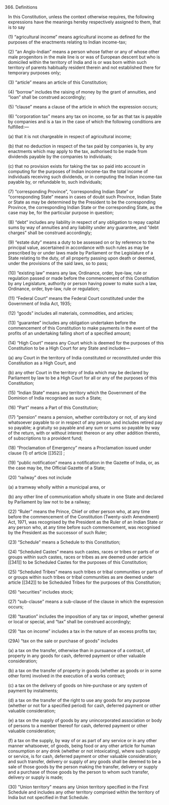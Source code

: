 366. Definitions

In this Constitution, unless the context otherwise requires, the following expressions have the meanings hereby respectively assigned to them, that is to say

(1) “agricultural income” means agricultural income as defined for the purposes of the enactments relating to Indian income-tax;

(2) “an Anglo-Indian” means a person whose father or any of whose other male progenitors in the male line is or was of European descent but who is domiciled within the territory of India and is or was born within such territory of parents habitually resident therein and not established there for temporary purposes only;

(3) “article” means an article of this Constitution;

(4) “borrow” includes the raising of money by the grant of annuities, and “loan” shall be construed accordingly;

(5) “clause” means a clause of the article in which the expression occurs;

(6) “corporation tax” means any tax on income, so far as that tax is payable by companies and is a tax in the case of which the following conditions are fulfilled:—

(a) that it is not chargeable in respect of agricultural income;

(b) that no deduction in respect of the tax paid by companies is, by any enactments which may apply to the tax, authorised to be made from dividends payable by the companies to individuals;

(c) that no provision exists for taking the tax so paid into account in computing for the purposes of Indian income-tax the total income of individuals receiving such dividends, or in computing the Indian income-tax payable by, or refundable to, such individuals;

(7) “corresponding Province”, “corresponding Indian State” or “corresponding State” means in cases of doubt such Province, Indian State or State as may be determined by the President to be the corresponding Province, the corresponding Indian State or the corresponding State, as the case may be, for the particular purpose in question;

(8) “debt” includes any liability in respect of any obligation to repay capital sums by way of annuities and any liability under any guarantee, and “debt charges” shall be construed accordingly;

(9) “estate duty” means a duty to be assessed on or by reference to the principal value, ascertained in accordance with such rules as may be prescribed by or under laws made by Parliament or the Legislature of a State relating to the duty, of all property passing upon death or deemed, under the provisions of the said laws, so to pass;

(10) “existing law” means any law, Ordinance, order, bye-law, rule or regulation passed or made before the commencement of this Constitution by any Legislature, authority or person having power to make such a law, Ordinance, order, bye-law, rule or regulation;

(11) “Federal Court” means the Federal Court constituted under the Government of India Act, 1935;

(12) “goods” includes all materials, commodities, and articles;

(13) “guarantee” includes any obligation undertaken before the commencement of this Constitution to make payments in the event of the profits of an undertaking falling short of a specified amount;

(14) “High Court” means any Court which is deemed for the purposes of this Constitution to be a High Court for any State and includes—

(a) any Court in the territory of India constituted or reconstituted under this Constitution as a High Court, and

(b) any other Court in the territory of India which may be declared by Parliament by law to be a High Court for all or any of the purposes of this Constitution;

(15) “Indian State” means any territory which the Government of the Dominion of India recognised as such a State;

(16) “Part” means a Part of this Constitution;

(17) “pension” means a pension, whether contributory or not, of any kind whatsoever payable to or in respect of any person, and includes retired pay so payable; a gratuity so payable and any sum or sums so payable by way of the return, with or without interest thereon or any other addition thereto, of subscriptions to a provident fund;

(18) “Proclamation of Emergency” means a Proclamation issued under clause (1) of article [[352]] ;

(19) “public notification” means a notification in the Gazette of India, or, as the case may be, the Official Gazette of a State;

(20) “railway” does not include

(a) a tramway wholly within a municipal area, or

(b) any other line of communication wholly situate in one State and declared by Parliament by law not to be a railway;

(22) “Ruler” means the Prince, Chief or other person who, at any time before the commencement of the Constitution (Twenty-sixth Amendment) Act, 1971, was recognised by the President as the Ruler of an Indian State or any person who, at any time before such commencement, was recognised by the President as the successor of such Ruler;

(23) “Schedule” means a Schedule to this Constitution;

(24) “Scheduled Castes” means such castes, races or tribes or parts of or groups within such castes, races or tribes as are deemed under article [[341]]  to be Scheduled Castes for the purposes of this Constitution;

(25) “Scheduled Tribes” means such tribes or tribal communities or parts of or groups within such tribes or tribal communities as are deemed under article [[342]]  to be Scheduled Tribes for the purposes of this Constitution;

(26) “securities” includes stock;

(27) “sub-clause” means a sub-clause of the clause in which the expression occurs;

(28) “taxation” includes the imposition of any tax or impost, whether general or local or special, and “tax” shall be construed accordingly;

(29) “tax on income” includes a tax in the nature of an excess profits tax;

(29A) “tax on the sale or purchase of goods” includes

(a) a tax on the transfer, otherwise than in pursuance of a contract, of property in any goods for cash, deferred payment or other valuable consideration;

(b) a tax on the transfer of property in goods (whether as goods or in some other form) involved in the execution of a works contract;

(c) a tax on the delivery of goods on hire-purchase or any system of payment by instalments;

(d) a tax on the transfer of the right to use any goods for any purpose (whether or not for a specified period) for cash, deferred payment or other valuable consideration;

(e) a tax on the supply of goods by any unincorporated association or body of persons to a member thereof for cash, deferred payment or other valuable consideration;

(f) a tax on the supply, by way of or as part of any service or in any other manner whatsoever, of goods, being food or any other article for human consumption or any drink (whether or not intoxicating), where such supply or service, is for cash, deferred payment or other valuable consideration; and such transfer, delivery or supply of any goods shall be deemed to be a sale of those goods by the person making the transfer, delivery or supply and a purchase of those goods by the person to whom such transfer, delivery or supply is made;

(30) "Union territory" means any Union territory specified in the First Schedule and includes any other territory comprised within the territory of India but not specified in that Schedule.

